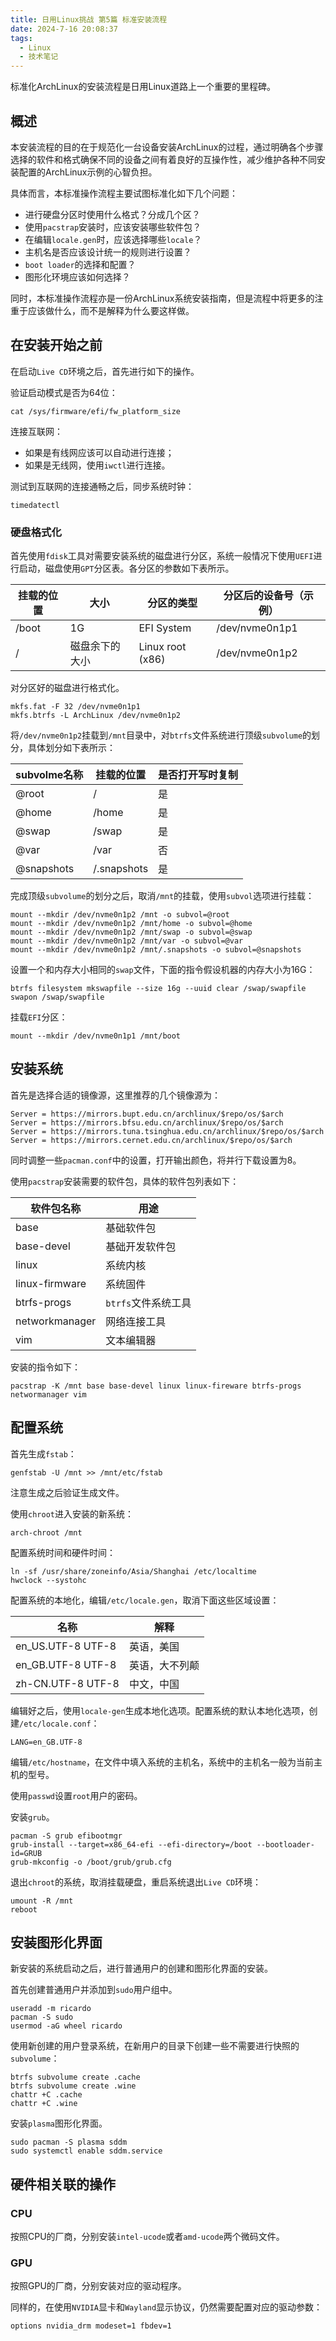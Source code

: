 ```yaml
---
title: 日用Linux挑战 第5篇 标准安装流程
date: 2024-7-16 20:08:37
tags:
  - Linux
  - 技术笔记
---
```


标准化ArchLinux的安装流程是日用Linux道路上一个重要的里程碑。

<!--more-->

## 概述

本安装流程的目的在于规范化一台设备安装ArchLinux的过程，通过明确各个步骤选择的软件和格式确保不同的设备之间有着良好的互操作性，减少维护各种不同安装配置的ArchLinux示例的心智负担。

具体而言，本标准操作流程主要试图标准化如下几个问题：

- 进行硬盘分区时使用什么格式？分成几个区？
- 使用`pacstrap`安装时，应该安装哪些软件包？
- 在编辑`locale.gen`时，应该选择哪些`locale`？
- 主机名是否应该设计统一的规则进行设置？
- `boot loader`的选择和配置？
- 图形化环境应该如何选择？

同时，本标准操作流程亦是一份ArchLinux系统安装指南，但是流程中将更多的注重于应该做什么，而不是解释为什么要这样做。

## 在安装开始之前

在启动`Live CD`环境之后，首先进行如下的操作。

验证启动模式是否为64位：

```shell
cat /sys/firmware/efi/fw_platform_size
```

连接互联网：

- 如果是有线网应该可以自动进行连接；
- 如果是无线网，使用`iwctl`进行连接。

测试到互联网的连接通畅之后，同步系统时钟：

```shell
timedatectl
```

### 硬盘格式化

首先使用`fdisk`工具对需要安装系统的磁盘进行分区，系统一般情况下使用`UEFI`进行启动，磁盘使用`GPT`分区表。各分区的参数如下表所示。

| 挂载的位置 | 大小           | 分区的类型       | 分区后的设备号（示例） |
| ---------- | -------------- | ---------------- | ---------------------- |
| /boot      | 1G             | EFI System       | /dev/nvme0n1p1         |
| /          | 磁盘余下的大小 | Linux root (x86) | /dev/nvme0n1p2         |

对分区好的磁盘进行格式化。

```shell
mkfs.fat -F 32 /dev/nvme0n1p1
mkfs.btrfs -L ArchLinux /dev/nvme0n1p2
```

将`/dev/nvme0n1p2`挂载到`/mnt`目录中，对`btrfs`文件系统进行顶级`subvolume`的划分，具体划分如下表所示：

| subvolme名称 | 挂载的位置  | 是否打开写时复制 |
| ------------ | ----------- | ---------------- |
| @root        | /           | 是               |
| @home        | /home       | 是               |
| @swap        | /swap       | 是               |
| @var         | /var        | 否               |
| @snapshots   | /.snapshots | 是               |

完成顶级`subvolume`的划分之后，取消`/mnt`的挂载，使用`subvol`选项进行挂载：

```shell
mount --mkdir /dev/nvme0n1p2 /mnt -o subvol=@root
mount --mkdir /dev/nvme0n1p2 /mnt/home -o subvol=@home
mount --mkdir /dev/nvme0n1p2 /mnt/swap -o subvol=@swap
mount --mkdir /dev/nvme0n1p2 /mnt/var -o subvol=@var
mount --mkdir /dev/nvme0n1p2 /mnt/.snapshots -o subvol=@snapshots
```

设置一个和内存大小相同的`swap`文件，下面的指令假设机器的内存大小为16G：

```shell
btrfs filesystem mkswapfile --size 16g --uuid clear /swap/swapfile
swapon /swap/swapfile
```

挂载`EFI`分区：

```shell
mount --mkdir /dev/nvme0n1p1 /mnt/boot
```

## 安装系统

首先是选择合适的镜像源，这里推荐的几个镜像源为：

```
Server = https://mirrors.bupt.edu.cn/archlinux/$repo/os/$arch
Server = https://mirrors.bfsu.edu.cn/archlinux/$repo/os/$arch
Server = https://mirrors.tuna.tsinghua.edu.cn/archlinux/$repo/os/$arch
Server = https://mirrors.cernet.edu.cn/archlinux/$repo/os/$arch
```

同时调整一些`pacman.conf`中的设置，打开输出颜色，将并行下载设置为8。

使用`pacstrap`安装需要的软件包，具体的软件包列表如下：

| 软件包名称     | 用途                |
| -------------- | ------------------- |
| base           | 基础软件包          |
| base-devel     | 基础开发软件包      |
| linux          | 系统内核            |
| linux-firmware | 系统固件            |
| btrfs-progs    | `btrfs`文件系统工具 |
| networkmanager | 网络连接工具        |
| vim            | 文本编辑器          |

安装的指令如下：

```shell
pacstrap -K /mnt base base-devel linux linux-fireware btrfs-progs networmanager vim
```

## 配置系统

首先生成`fstab`：

```shell
genfstab -U /mnt >> /mnt/etc/fstab
```

注意生成之后验证生成文件。

使用`chroot`进入安装的新系统：

```shell
arch-chroot /mnt
```

配置系统时间和硬件时间：

```shell
ln -sf /usr/share/zoneinfo/Asia/Shanghai /etc/localtime
hwclock --systohc
```

配置系统的本地化，编辑`/etc/locale.gen`，取消下面这些区域设置：

| 名称              | 解释           |
| ----------------- | -------------- |
| en_US.UTF-8 UTF-8 | 英语，美国     |
| en_GB.UTF-8 UTF-8 | 英语，大不列颠 |
| zh-CN.UTF-8 UTF-8 | 中文，中国     |

编辑好之后，使用`locale-gen`生成本地化选项。配置系统的默认本地化选项，创建`/etc/locale.conf`：

```shell
LANG=en_GB.UTF-8
```

编辑`/etc/hostname`，在文件中填入系统的主机名，系统中的主机名一般为当前主机的型号。

使用`passwd`设置`root`用户的密码。

安装`grub`。

```shell
pacman -S grub efibootmgr
grub-install --target=x86_64-efi --efi-directory=/boot --bootloader-id=GRUB
grub-mkconfig -o /boot/grub/grub.cfg
```

退出`chroot`的系统，取消挂载硬盘，重启系统退出`Live CD`环境：

```shell
umount -R /mnt
reboot
```

## 安装图形化界面

新安装的系统启动之后，进行普通用户的创建和图形化界面的安装。

首先创建普通用户并添加到`sudo`用户组中。

```shell
useradd -m ricardo
pacman -S sudo
usermod -aG wheel ricardo
```

使用新创建的用户登录系统，在新用户的目录下创建一些不需要进行快照的`subvolume`：

```shell
btrfs subvolume create .cache
btrfs subvolume create .wine
chattr +C .cache
chattr +C .wine
```

安装`plasma`图形化界面。

```shell
sudo pacman -S plasma sddm
sudo systemctl enable sddm.service
```

## 硬件相关联的操作

### CPU

按照CPU的厂商，分别安装`intel-ucode`或者`amd-ucode`两个微码文件。

### GPU

按照GPU的厂商，分别安装对应的驱动程序。

同样的，在使用`NVIDIA`显卡和`Wayland`显示协议，仍然需要配置对应的驱动参数：

```
options nvidia_drm modeset=1 fbdev=1
```

